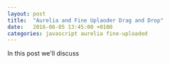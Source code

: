 ```yaml
---
layout: post
title:  "Aurelia and Fine Uplaoder Drag and Drop"
date:   2016-06-05 13:45:00 +0100
categories: javascript aurelia fine-uploaded
---
```


In this post we'll discuss 